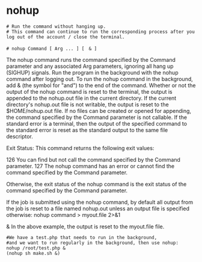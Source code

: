 # nohup

```text
# Run the command without hanging up. 
# This command can continue to run the corresponding process after you log out of the account / close the terminal.

# nohup Command [ Arg ... ] [　& ]
```

The nohup command runs the command specified by the Command parameter and any associated Arg parameters, ignoring all hang up \(SIGHUP\) signals. Run the program in the background with the nohup command after logging out. To run the nohup command in the background, add & \(the symbol for "and"\) to the end of the command. Whether or not the output of the nohup command is reset to the terminal, the output is appended to the nohup.out file in the current directory. If the current directory's nohup.out file is not writable, the output is reset to the $HOME/nohup.out file. If no files can be created or opened for appending, the command specified by the Command parameter is not callable. If the standard error is a terminal, then the output of the specified command to the standard error is reset as the standard output to the same file descriptor.

Exit Status: This command returns the following exit values: 

126 You can find but not call the command specified by the Command parameter. 127 The nohup command has an error or cannot find the command specified by the Command parameter. 

Otherwise, the exit status of the nohup command is the exit status of the command specified by the Command parameter.

If the job is submitted using the nohup command, by default all output from the job is reset to a file named nohup.out unless an output file is specified otherwise: nohup command &gt; myout.file 2&gt;&1 

& In the above example, the output is reset to the myout.file file.

```text
#We have a test.php that needs to run in the background, 
#and we want to run regularly in the background, then use nohup:
nohup /root/test.php &
(nohup sh make.sh &)
```





